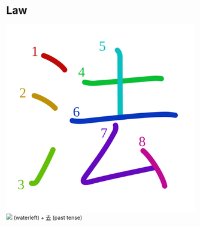 # Law
![6cd5](Kanji/kanji-colorize/6cd5.svg)
![](http://www.kanjidamage.com/assets/radsmall/water-4770d222295684a6fc1b8e8cec486da119e1bcc2eac91d06622b4671e0098359.jpg) (waterleft) + [去](Kanji/kanji-dict/去.md) (past tense) 